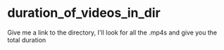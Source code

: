 # duration_of_videos_in_dir
Give me a link to the directory, I'll look for all the .mp4s and give you the total duration
